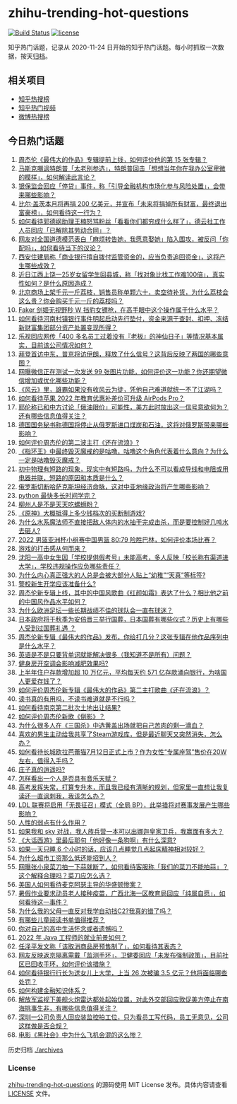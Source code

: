 # zhihu-trending-hot-questions

[![Build Status](https://github.com/justjavac/zhihu-trending-hot-questions/workflows/ci/badge.svg?branch=master)](https://github.com/justjavac/zhihu-trending-hot-questions/actions)
[![license](https://img.shields.io/github/license/justjavac/zhihu-trending-hot-questions)](https://github.com/justjavac/zhihu-trending-hot-questions/blob/master/LICENSE)

知乎热门话题，记录从 2020-11-24 日开始的知乎热门话题。每小时抓取一次数据，按天[归档](./archives)。

## 相关项目

- [知乎热搜榜](https://github.com/justjavac/zhihu-trending-top-search)
- [知乎热门视频](https://github.com/justjavac/zhihu-trending-hot-video)
- [微博热搜榜](https://github.com/justjavac/weibo-trending-hot-search)

## 今日热门话题

<!-- BEGIN -->
<!-- 最后更新时间 Fri Jul 15 2022 07:20:45 GMT+0800 (China Standard Time) -->

1. [周杰伦《最伟大的作品》专辑提前上线，如何评价他的第 15 张专辑？](https://www.zhihu.com/question/543295312)
1. [马斯克嘲讽特朗普「太老别参选」，特朗普回击「想想当年你在我办公室卑微的模样」，如何解读此言论？](https://www.zhihu.com/question/543233921)
1. [银保监会回应「停贷」事件，称「引导金融机构市场化参与风险处置」，会带来哪些影响？](https://www.zhihu.com/question/543313326)
1. [比尔·盖茨本月将再捐 200 亿美元，并宣布「未来将捐掉所有财富，最终退出富豪榜」，如何看待这一行为？](https://www.zhihu.com/question/543254552)
1. [如何看待郭德纲助理王楠怒骂粉丝「看看你们都穷成什么样了」，德云社工作人员回应「已解除其劳动合同」？](https://www.zhihu.com/question/543263691)
1. [网友对全国道德模范表白「麻烦转告她，我愿意娶她」陷入围攻，被反问「你配吗」，如何看待当下的议论？](https://www.zhihu.com/question/543127075)
1. [西安住建局称「商业银行擅自拨付监管资金的，应当负责追回资金」，这将产生哪些成效？](https://www.zhihu.com/question/543297668)
1. [近日江西上饶一25岁女留学生回县城，称「找对象比找工作难100倍」，真实性如何？是什么原因造成？](https://www.zhihu.com/question/543094752)
1. [北京商场上架千元一斤荔枝，销售员称单颗六十，卖空待补货，为什么荔枝会这么贵？你会购买千元一斤的荔枝吗？](https://www.zhihu.com/question/543256014)
1. [Faker 剑姬无视野秒 W 挡豹女镖枪，在高手眼中这个操作属于什么水平？](https://www.zhihu.com/question/543074084)
1. [如何看待河南村镇银行事件明起启动先行垫付，资金来源于查封、扣押、冻结新财富集团部分资产处置变现所得？](https://www.zhihu.com/question/543321845)
1. [乐视回应网传「400 多名员工过着没有『老板』的神仙日子」等情况基本属实，目前该公司情况如何？](https://www.zhihu.com/question/542926494)
1. [拜登首访中东，普京将访伊朗，释放了什么信号？这背后反映了两国的哪些意图？](https://www.zhihu.com/question/543247122)
1. [网曝微信正在测试一次发送 99 张图片功能，如何评价这一功能？你还期望微信增加或优化哪些功能？](https://www.zhihu.com/question/543245455)
1. [《风云》里，雄霸如果没有收风云为徒，凭他自己难道就统一不了江湖吗？](https://www.zhihu.com/question/531165188)
1. [如何看待苹果 2022 年教育优惠补差价可升级 AirPods Pro？](https://www.zhihu.com/question/543212406)
1. [耶伦称已和中方讨论「俄油限价」可能性，美方此时放出这一信号意欲何为？还有哪些信息值得关注？](https://www.zhihu.com/question/543242780)
1. [德国国务秘书称德国将停止从俄罗斯进口煤炭和石油，这将对俄罗斯带来哪些影响？](https://www.zhihu.com/question/543189607)
1. [如何评价周杰伦的第二波主打《还在流浪》?](https://www.zhihu.com/question/543306279)
1. [《指环王》中最终毁灭魔戒的是咕噜，咕噜这个角色代表着什么意向？为什么一定是咕噜毁灭魔戒？](https://www.zhihu.com/question/382912153)
1. [初中物理有短路的现象，现实中有短路吗，为什么不可以看成导线和电阻或用电器并联，短路的原因和本质是什么？](https://www.zhihu.com/question/542748318)
1. [俄罗斯切断哈萨克斯坦经济命脉，这对中亚地缘政治将产生哪些影响？](https://www.zhihu.com/question/542863282)
1. [python 最快多长时间学完？](https://www.zhihu.com/question/282432384)
1. [柳州人是不是天天吃螺蛳粉？](https://www.zhihu.com/question/36645819)
1. [《原神》大概抵得上多少钱档次的买断制游戏?](https://www.zhihu.com/question/542889120)
1. [为什么水系魔法师不直接把敌人体内的水抽干完成击杀，而是要控制好几吨水去砸人?](https://www.zhihu.com/question/511160529)
1. [2022 男篮亚洲杯小组赛中国男篮 80:79 险胜巴林，如何评价本场比赛？](https://www.zhihu.com/question/543317206)
1. [游戏的打击感从何而来？](https://www.zhihu.com/question/285096068)
1. [沈阳一高中女生因「学校提供假考号」未能高考，多人反映「校长称有渠道进大学」，学校违规操作应负哪些责任？](https://www.zhihu.com/question/543033853)
1. [为什么内心真正强大的人总是会被大部分人贴上“幼稚”“天真”等标签?](https://www.zhihu.com/question/489082688)
1. [警校新生开学应该准备什么?](https://www.zhihu.com/question/474708637)
1. [周杰伦新专辑上线，其中的中国风歌曲《红颜如霜》表达了什么？相比他之前的中国风作品水平如何？](https://www.zhihu.com/question/542753094)
1. [为什么欧洲足坛一些长期战绩不佳的球队会一直有球迷？](https://www.zhihu.com/question/364109942)
1. [日本政府将于秋季为安倍晋三举行国葬，日本国葬有哪些仪式？历史上有哪些人受到过国葬礼遇 ？](https://www.zhihu.com/question/543272799)
1. [周杰伦新专辑《最伟大的作品》发布，你给打几分？这张专辑在他作品序列中是什么水平？](https://www.zhihu.com/question/543314426)
1. [英语是不是只要背单词就能解决很多（我知道不是所有）问题？](https://www.zhihu.com/question/529482939)
1. [健身房开空调会影响减肥效果吗?](https://www.zhihu.com/question/535618281)
1. [上半年住户存款增加超 10 万亿元，平均每天约 571 亿存款涌向银行，为啥国人更爱存钱了？](https://www.zhihu.com/question/543049899)
1. [如何评价周杰伦新专辑《最伟大的作品》第二主打歌曲《还在流浪》？](https://www.zhihu.com/question/543330275)
1. [读书真的有用吗，不读书难道就是不行吗？](https://www.zhihu.com/question/543298208)
1. [如何看待南京第二批次土地出让结果?](https://www.zhihu.com/question/542861507)
1. [如何评价周杰伦新歌《倒影》？](https://www.zhihu.com/question/543198877)
1. [为什么很多人在《三国杀》中选黄盖出场就把自己苦肉的剩一滴血？](https://www.zhihu.com/question/488604417)
1. [喜欢的男生主动给我共享了Steam游戏库，但是最近聊天又突然消失，怎么办？](https://www.zhihu.com/question/542793398)
1. [如何看待长城欧拉芭蕾猫7月12日正式上市？作为女性“专属座驾”售价在20W左右，值得入手吗？](https://www.zhihu.com/question/543093689)
1. [庄子真的逍遥吗?](https://www.zhihu.com/question/30862338)
1. [怎样看出一个人是否具有音乐天赋？](https://www.zhihu.com/question/57048671)
1. [高考发挥失常，打算专升本，而且我已经有清晰的规划，但家里一直想让我复读还一直讽刺我，我该怎么办？](https://www.zhihu.com/question/543289620)
1. [LDL 联赛将启用「无畏征召」模式（全局 BP），此举措将对赛事发展产生哪些影响？](https://www.zhihu.com/question/543141305)
1. [人性的弱点有什么作用？](https://www.zhihu.com/question/303323298)
1. [如果我和 sky 对战，我人族兵营一本可以出娜迦皇家卫兵，我赢面有多大？](https://www.zhihu.com/question/529385463)
1. [《大话西游》里最后那句「他好像一条狗啊」有什么深意?](https://www.zhihu.com/question/26707698)
1. [如果一天只睡 6 个小时的话，应该几点睡觉几点起床精神相对较好？](https://www.zhihu.com/question/311297911)
1. [为什么超市工资那么低还能招到人？](https://www.zhihu.com/question/542045293)
1. [网曝张小泉菜刀拍一下蒜就断了，如何看待客服称「我们的菜刀不能拍蒜」？这个解释合理吗？菜刀应怎么选？](https://www.zhihu.com/question/543112928)
1. [美国人如何看待麦克阿瑟主导的华盛顿惨案？](https://www.zhihu.com/question/38821153)
1. [暑假作业要求动员老人接种疫苗，广西北海一区教育局回应「纯属自愿」，如何看待这一事件？](https://www.zhihu.com/question/543018887)
1. [为什么我的父母一直反对我学自动挡C2?我真的错了吗？](https://www.zhihu.com/question/390937036)
1. [有哪些儿童阅读书单值得推荐？](https://www.zhihu.com/question/459189644)
1. [你对自己的高中生活怀念或者遗憾吗？](https://www.zhihu.com/question/543124779)
1. [2022 年 Java 工程师的就业前景如何？](https://www.zhihu.com/question/541581749)
1. [任泽平发文称「该取消商品房预售制了」，如何看待其表态？](https://www.zhihu.com/question/543277969)
1. [网友反映返京隔离需戴「监测手环」，卫健委回应「未发布强制政策」，目前社区已回收手环，如何评价该措施？](https://www.zhihu.com/question/543244375)
1. [如何看待银行行长为送女儿上大学，上当 26 次被骗 3.5 亿元？他将面临哪些处罚？](https://www.zhihu.com/question/543080523)
1. [如何构建金融知识体系？](https://www.zhihu.com/question/23277343)
1. [解放军监视下美舰火炮雷达都处起始位置，对此外交部回应敦促美方停止在南海挑事生非，有哪些信息值得关注？](https://www.zhihu.com/question/543047395)
1. [深圳一公司负责人回应装监控拍工位，只为看员工写代码，员工无意见，公司这样做是否合规？](https://www.zhihu.com/question/543081533)
1. [电影《黑社会》中为什么飞机会混的这么惨？](https://www.zhihu.com/question/343429713)

<!-- END -->

历史归档 [./archives](./archives)

### License

[zhihu-trending-hot-questions](https://github.com/justjavac/zhihu-trending-hot-questions)
的源码使用 MIT License 发布。具体内容请查看 [LICENSE](./LICENSE) 文件。
